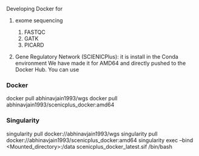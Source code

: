 Developing Docker for

1. exome sequencing

   1. FASTQC
   2. GATK
   3. PICARD

2. Gene Regulatory Network (SCIENICPlus): it is install in the Conda environment
   We have made it for AMD64 and directly pushed to the Docker Hub.
   You can use

### Docker

docker pull abhinavjain1993/wgs
docker pull abhinavjain1993/scenicplus_docker:amd64

### Singularity

singularity pull docker://abhinavjain1993/wgs
singularity pull docker://abhinavjain1993/scenicplus_docker:amd64
singularity exec –bind <Mounted_directory>:/data scenicplus_docker_latest.sif /bin/bash
